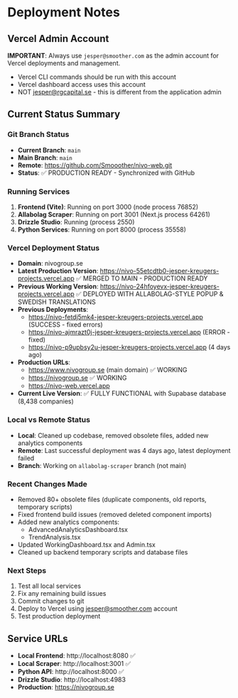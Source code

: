 # Deployment Notes

## Vercel Admin Account
**IMPORTANT**: Always use `jesper@smoother.com` as the admin account for Vercel deployments and management.

- Vercel CLI commands should be run with this account
- Vercel dashboard access uses this account
- NOT jesper@rgcapital.se - this is different from the application admin

## Current Status Summary

### Git Branch Status
- **Current Branch**: `main` 
- **Main Branch**: `main`
- **Remote**: https://github.com/Smooother/nivo-web.git
- **Status**: ✅ PRODUCTION READY - Synchronized with GitHub

### Running Services
1. **Frontend (Vite)**: Running on port 3000 (node process 76852)
2. **Allabolag Scraper**: Running on port 3001 (Next.js process 64261)
3. **Drizzle Studio**: Running (process 2550)
4. **Python Services**: Running on port 8000 (process 35558)

### Vercel Deployment Status
- **Domain**: nivogroup.se
- **Latest Production Version**: https://nivo-55etcdtb0-jesper-kreugers-projects.vercel.app ✅ MERGED TO MAIN - PRODUCTION READY
- **Previous Working Version**: https://nivo-24hfoyevx-jesper-kreugers-projects.vercel.app ✅ DEPLOYED WITH ALLABOLAG-STYLE POPUP & SWEDISH TRANSLATIONS
- **Previous Deployments**: 
  - https://nivo-fetdj5mk4-jesper-kreugers-projects.vercel.app (SUCCESS - fixed errors)
  - https://nivo-ajmrazt0j-jesper-kreugers-projects.vercel.app (ERROR - fixed)
  - https://nivo-p9upbsy2u-jesper-kreugers-projects.vercel.app (4 days ago)
- **Production URLs**: 
  - https://www.nivogroup.se (main domain) ✅ WORKING
  - https://nivogroup.se ✅ WORKING
  - https://nivo-web.vercel.app
- **Current Live Version**: ✅ FULLY FUNCTIONAL with Supabase database (8,438 companies)

### Local vs Remote Status
- **Local**: Cleaned up codebase, removed obsolete files, added new analytics components
- **Remote**: Last successful deployment was 4 days ago, latest deployment failed
- **Branch**: Working on `allabolag-scraper` branch (not main)

### Recent Changes Made
- Removed 80+ obsolete files (duplicate components, old reports, temporary scripts)
- Fixed frontend build issues (removed deleted component imports)
- Added new analytics components:
  - AdvancedAnalyticsDashboard.tsx
  - TrendAnalysis.tsx
- Updated WorkingDashboard.tsx and Admin.tsx
- Cleaned up backend temporary scripts and database files

### Next Steps
1. Test all local services
2. Fix any remaining build issues
3. Commit changes to git
4. Deploy to Vercel using jesper@smoother.com account
5. Test production deployment

## Service URLs
- **Local Frontend**: http://localhost:8080 ✅
- **Local Scraper**: http://localhost:3001 ✅
- **Python API**: http://localhost:8000 ✅
- **Drizzle Studio**: http://localhost:4983
- **Production**: https://nivogroup.se
